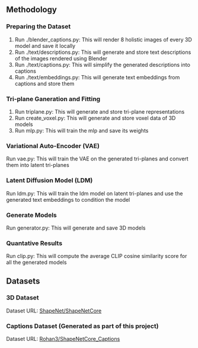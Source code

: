 

## Methodology

### Preparing the Dataset
1) Run ./blender_captions.py: This will render 8 holistic images of every 3D model and save it locally
2) Run ./text/descriptions.py: This will generate and store text descriptions of the images rendered using Blender
3) Run ./text/captions.py: This will simplify the generated descriptions into captions
4) Run ./text/embeddings.py: This will generate text embeddings from captions and store them

### Tri-plane Ganeration and Fitting
1) Run triplane.py: This will generate and store tri-plane representations
2) Run create_voxel.py: This will generate and store voxel data of 3D models
3) Run mlp.py: This will train the mlp and save its weights

### Variational Auto-Encoder (VAE)
Run vae.py: This will train the VAE on the generated tri-planes and convert them into latent tri-planes

### Latent Diffusion Model (LDM)
Run ldm.py: This will train the ldm model on latent tri-planes and use the generated text embeddings to condition the model

### Generate Models
Run generator.py: This will generate and save 3D models

### Quantative Results
Run clip.py: This will compute the average CLIP cosine similarity score for all the generated models

## Datasets

### 3D Dataset
Dataset URL: [ShapeNet/ShapeNetCore](https://huggingface.co/datasets/ShapeNet/ShapeNetCore)

### Captions Dataset (Generated as part of this project)
Dataset URL: [Rohan3/ShapeNetCore_Captions](https://huggingface.co/datasets/Rohan3/ShapeNetCore_Captions)